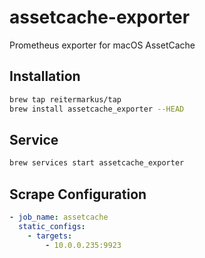 # assetcache-exporter

Prometheus exporter for macOS AssetCache

## Installation

```sh
brew tap reitermarkus/tap
brew install assetcache_exporter --HEAD
```

## Service

```sh
brew services start assetcache_exporter
``` 

## Scrape Configuration

```yaml
- job_name: assetcache
  static_configs:
    - targets:
        - 10.0.0.235:9923
```
